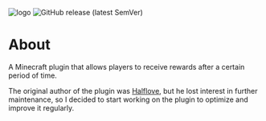 ![logo](https://i.imgur.com/6ISpCPG.png)
![GitHub release (latest SemVer)](https://img.shields.io/github/v/release/masterHAWK99/Daily-Rewards)
# About
A Minecraft plugin that allows players to receive rewards after a certain period of time.

The original author of the plugin was [Halflove](https://github.com/HalfloveJAR), but he lost interest in further maintenance, so I decided to start working on the plugin to optimize and improve it regularly.

